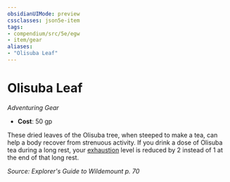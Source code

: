 ```yaml
---
obsidianUIMode: preview
cssclasses: json5e-item
tags:
- compendium/src/5e/egw
- item/gear
aliases: 
- "Olisuba Leaf"
---
```

# Olisuba Leaf
*Adventuring Gear*  

- **Cost**: 50 gp

These dried leaves of the Olisuba tree, when steeped to make a tea, can help a body recover from strenuous activity. If you drink a dose of Olisuba tea during a long rest, your [exhaustion](/Systems/5e/rules/conditions.md#exhaustion) level is reduced by 2 instead of 1 at the end of that long rest.

*Source: Explorer's Guide to Wildemount p. 70*